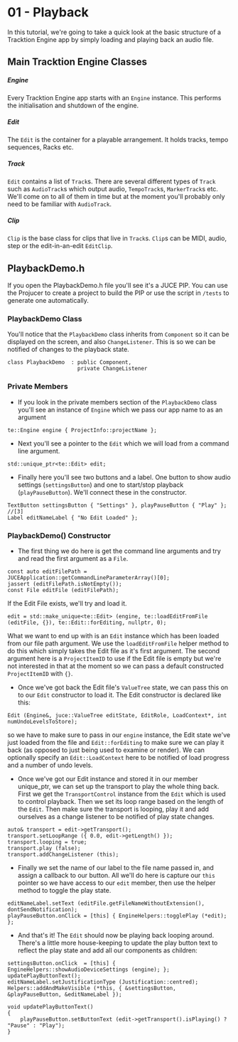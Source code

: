 # 01 - Playback

In this tutorial, we're going to take a quick look at the basic structure of a Tracktion Engine app by simply loading and playing back an audio file.


## Main Tracktion Engine Classes
##### Engine
Every Tracktion Engine app starts with an `Engine` instance. This performs the initialisation and shutdown of the engine.

##### Edit
The `Edit` is the container for a playable arrangement. It holds tracks, tempo sequences, Racks etc.

##### Track
`Edit` contains a list of `Track`s. There are several different types of `Track` such as `AudioTrack`s which output audio, `TempoTrack`s, `MarkerTrack`s etc. We'll come on to all of them in time but at the moment you'll probably only need to be familiar with `AudioTrack`.

##### Clip
`Clip` is the base class for clips that live in `Track`s. `Clip`s can be MIDI, audio, step or the edit-in-an-edit `EditClip`.


## PlaybackDemo.h
If you open the PlaybackDemo.h file you'll see it's a JUCE PIP. You can use the Projucer to create a project to build the PIP or use the script in `/tests` to generate one automatically.

### PlaybackDemo Class
You'll notice that the `PlaybackDemo` class inherits from `Component` so it can be displayed on the screen, and also `ChangeListener`. This is so we can be notified of changes to the playback state.
```
class PlaybackDemo  : public Component,
                      private ChangeListener
```

### Private Members
- If you look in the private members section of the `PlaybackDemo` class you'll see an instance of `Engine` which we pass our app name to as an argument
```
te::Engine engine { ProjectInfo::projectName };
```

- Next you'll see a pointer to the `Edit` which we will load from a command line argument.
```
std::unique_ptr<te::Edit> edit;
```

- Finally here you'll see two buttons and a label. One button to show audio settings (`settingsButton`) and one to start/stop playback (`playPauseButton`). We'll connect these in the constructor.
```
TextButton settingsButton { "Settings" }, playPauseButton { "Play" }; //[3]
Label editNameLabel { "No Edit Loaded" };
```

### PlaybackDemo() Constructor
- The first thing we do here is get the command line arguments and try and read the first argument as a `File`.
```
const auto editFilePath = JUCEApplication::getCommandLineParameterArray()[0];
jassert (editFilePath.isNotEmpty());
const File editFile (editFilePath);
```
If the Edit File exists, we'll try and load it.
```
edit = std::make_unique<te::Edit> (engine, te::loadEditFromFile (editFile, {}), te::Edit::forEditing, nullptr, 0);
```
What we want to end up with is an `Edit` instance which has been loaded from our file path argument. We use the `loadEditFromFile` helper method to do this which simply takes the Edit file as it's first argument. The second argument here is a `ProjectItemID` to use if the Edit file is empty but we're not interested in that at the moment so we can pass a default constructed `ProjectItemID` with `{}`.

- Once we've got back the Edit file's `ValueTree` state, we can pass this on to our `Edit` constructor to load it.
The Edit constructor is declared like this:
```
Edit (Engine&, juce::ValueTree editState, EditRole, LoadContext*, int numUndoLevelsToStore);
```
so we have to make sure to pass in our `engine` instance, the Edit state we've just loaded from the file and `Edit::forEditing` to make sure we can play it back (as opposed to just being used to examine or render). We can optionally specify an `Edit::LoadContext` here to be notified of load progress and a number of undo levels.

- Once we've got our Edit instance and stored it in our member unique_ptr, we can set up the transport to play the whole thing back.
First we get the `TransportControl` instance from the `Edit` which is used to control playback.
Then we set its loop range based on the length of the `Edit`.
Then make sure the transport is looping, play it and add ourselves as a change listener to be notified of play state changes.
```
auto& transport = edit->getTransport();
transport.setLoopRange ({ 0.0, edit->getLength() });
transport.looping = true;
transport.play (false);
transport.addChangeListener (this);
```

- Finally we set the name of our label to the file name passed in, and assign a callback to our button.
All we'll do here is capture our `this` pointer so we have access to our `edit` member, then use the helper method to toggle the play state.
```
editNameLabel.setText (editFile.getFileNameWithoutExtension(), dontSendNotification);
playPauseButton.onClick = [this] { EngineHelpers::togglePlay (*edit); };
```

- And that's it! The `Edit` should now be playing back looping around.
There's a little more house-keeping to update the play button text to reflect the play state and add all our components as children:
```
settingsButton.onClick  = [this] { EngineHelpers::showAudioDeviceSettings (engine); };
updatePlayButtonText();
editNameLabel.setJustificationType (Justification::centred);
Helpers::addAndMakeVisible (*this, { &settingsButton, &playPauseButton, &editNameLabel });
```
```
void updatePlayButtonText()
{
    playPauseButton.setButtonText (edit->getTransport().isPlaying() ? "Pause" : "Play");
}
```
